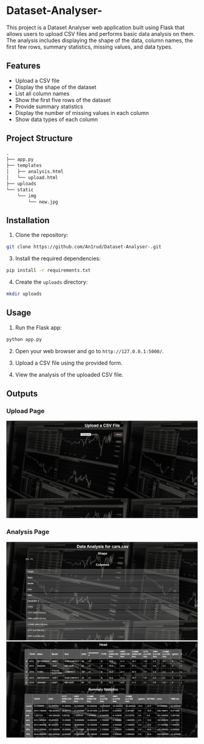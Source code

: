 # Dataset-Analyser-
This project is a Dataset Analyser web application built using Flask that allows users to upload CSV files and performs basic data analysis on them. The analysis includes displaying the shape of the data, column names, the first few rows, summary statistics, missing values, and data types.

## Features

- Upload a CSV file
- Display the shape of the dataset
- List all column names
- Show the first five rows of the dataset
- Provide summary statistics
- Display the number of missing values in each column
- Show data types of each column

## Project Structure

```
.
├── app.py
├── templates
│   ├── analysis.html
│   └── upload.html
├── uploads
└── static
    └── img
        └── new.jpg
```

## Installation

1. Clone the repository:

```bash
git clone https://github.com/An1rud/Dataset-Analyser-.git
```

3. Install the required dependencies:

```bash
pip install -r requirements.txt
```

4. Create the `uploads` directory:

```bash
mkdir uploads
```

## Usage

1. Run the Flask app:

```bash
python app.py
```

2. Open your web browser and go to `http://127.0.0.1:5000/`.

3. Upload a CSV file using the provided form.

4. View the analysis of the uploaded CSV file.


## Outputs

### Upload Page

![Upload Page](static/img/upload.png)

### Analysis Page

![Analysis Page](static/img/analyse1.png)
![Analysis Page](static/img/analyse2.png)
